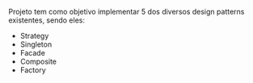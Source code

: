 Projeto tem como objetivo implementar 5 dos diversos design patterns existentes, sendo eles:
- Strategy
- Singleton
- Facade
- Composite
- Factory
